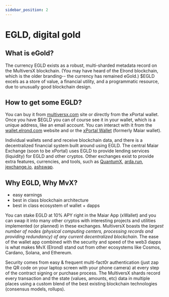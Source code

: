 ```yaml
---
sidebar_position: 2
---
```


# EGLD, digital gold

## What is eGold?

The currency EGLD exists as a robust, multi-sharded metadata record on the MultiversX blockchain. (You may have heard of the Elrond blockchain, which is the older branding-- the currency has remained eGold.) $EGLD excels as a store of value, a financial utility, and a programmatic resource, due to unusually good blockchain design.

## How to get some EGLD?

You can buy it from [multiversx.com](https://multiversx.com) site or directly from the xPortal wallet. Once you have $EGLD you can of course see it in your wallet, which is a unique address, like an email account. You can interact with it from the [wallet.elrond.com](https://wallet.multiversx.com) website and or the [xPortal Wallet](https://xport.al/referral/o6q0in3yh6/) (formerly Maiar wallet).

Individual wallets send and receive blockchain data, and there is a decentralized financial system built around using EGLD. The central Maiar Exchange (soon to be xPortal) uses EGLD to provide lending services (liquidity) for EGLD and other cryptos. Other exchanges exist to provide extra features, currencies, and tools, such as [QuantumX](https://www.quantumx.network/), [arda.run](https://arda.run), [jexchange.io](https://jexchange.io), [ashswap](https://ashswap.io/).

## Why EGLD, Why MvX?

+ easy earnings
+ best in class blockchain architecture
+ best in class ecosystem of wallet + dapps

You can stake EGLD at 10% APY right in the Maiar App (xWallet) and you can swap it into many other cryptos with interesting projects and utilities implemented (or planned) in these exchanges. MultiversX boasts the *largest number of nodes (physical computing centers, processing records and providing redundancy) of any current decentralized blockchain*. The ease of the wallet app combined with the security and speed of the web3 dapps is what makes MvX (Elrond) stand out from other ecosystems like Cosmos, Cardano, Solana, and Ethereum.

Security comes from easy & frequent multi-fact0r authentication (just zap the QR code on your laptop screen with your phone camera) at every step of the contract signing or purchase process. The MultiversX shards record every transaction and the state (values, amounts, etc) data in multiple places using a custom blend of the best existing blockchain technologies (consensus models, rollups).